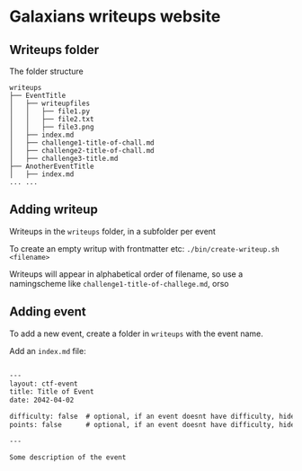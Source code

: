 # Galaxians writeups website

## Writeups folder

The folder structure
```
writeups
├── EventTitle
│   ├── writeupfiles
│   │   ├── file1.py
│   │   ├── file2.txt
│   │   ├── file3.png
│   ├── index.md
│   ├── challenge1-title-of-chall.md
│   ├── challenge2-title-of-chall.md
│   ├── challenge3-title.md
├── AnotherEventTitle
│   ├── index.md
... ...
```

## Adding writeup
Writeups in the `writeups` folder, in a subfolder per event

To create an empty writup with frontmatter etc: `./bin/create-writeup.sh <filename>`

Writeups will appear in alphabetical order of filename, so use a namingscheme like `challenge1-title-of-challege.md`, orso

## Adding event
To add a new event, create a folder in `writeups` with the event name.

Add an `index.md` file:

```markdown

---
layout: ctf-event
title: Title of Event
date: 2042-04-02

difficulty: false  # optional, if an event doesnt have difficulty, hide it from table
points: false      # optional, if an event doesnt have difficulty, hide it from table

---

Some description of the event

```


